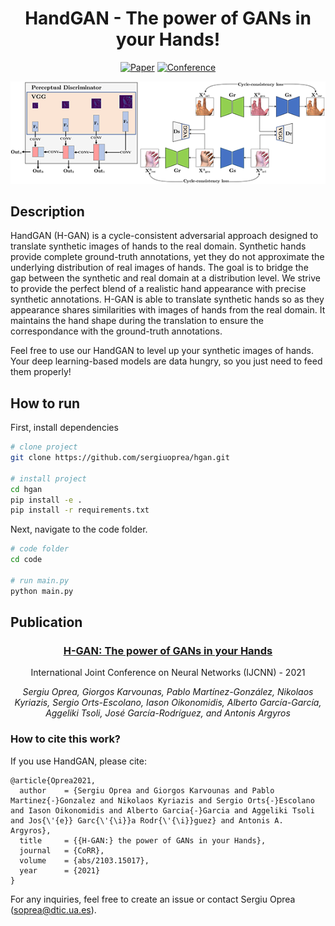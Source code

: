 <div align="center">    
 
# HandGAN - The power of GANs in your Hands!

[![Paper](http://img.shields.io/badge/preprint-arxiv.1001.2234-B31B1B.svg)](https://arxiv.org/abs/2103.15017)
[![Conference](https://img.shields.io/badge/IJCNN-2021-blue.svg)](https://arxiv.org/abs/2103.15017)

<img src="assets/architecture.png">
 
</div>
 
## Description   

HandGAN (H-GAN) is a cycle-consistent adversarial approach designed to translate synthetic images of hands to the real domain. Synthetic hands provide complete ground-truth annotations, yet they do not approximate the underlying distribution of real images of hands. The goal is to bridge the gap between the synthetic and real domain at a distribution level. We strive to provide the perfect blend of a realistic hand appearance with precise synthetic annotations. H-GAN is able to translate synthetic hands so as they appearance shares similarities with images of hands from the real domain. It maintains the hand shape during the translation to ensure the correspondance with the ground-truth annotations.

Feel free to use our HandGAN to level up your synthetic images of hands. Your deep learning-based models are data hungry, so you just need to feed them properly!

## How to run   
First, install dependencies   
```bash
# clone project   
git clone https://github.com/sergiuoprea/hgan.git

# install project   
cd hgan
pip install -e .   
pip install -r requirements.txt
 ```   
 Next, navigate to the code folder.   
 ```bash
# code folder
cd code

# run main.py 
python main.py    
```

## Publication
<div align="center">

 ### [**H-GAN: The power of GANs in your Hands**](https://arxiv.org/abs/2103.15017)
 
 International Joint Conference on Neural Networks (IJCNN) - 2021
 
 *Sergiu Oprea, Giorgos Karvounas, Pablo Martínez-González, Nikolaos Kyriazis, Sergio Orts-Escolano, Iason Oikonomidis, Alberto García-García, Aggeliki Tsoli, José García-Rodríguez, and Antonis Argyros*

</div>

### How to cite this work?
If you use HandGAN, please cite:
```
@article{Oprea2021,
  author    = {Sergiu Oprea and Giorgos Karvounas and Pablo Martinez{-}Gonzalez and Nikolaos Kyriazis and Sergio Orts{-}Escolano and Iason Oikonomidis and Alberto Garcia{-}Garcia and Aggeliki Tsoli and Jos{\'{e}} Garc{\'{\i}}a Rodr{\'{\i}}guez} and Antonis A. Argyros},
  title     = {{H-GAN:} the power of GANs in your Hands},
  journal   = {CoRR},
  volume    = {abs/2103.15017},
  year      = {2021}
}
```

For any inquiries, feel free to create an issue or contact Sergiu Oprea ([soprea@dtic.ua.es](mailto:soprea@dtic.ua.es)).
